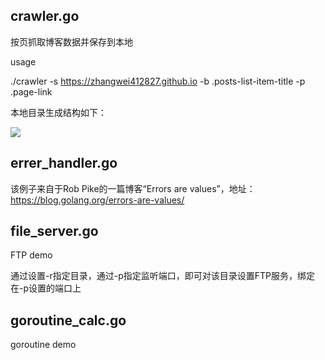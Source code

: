 ## crawler.go

按页抓取博客数据并保存到本地

usage

./crawler -s https://zhangwei412827.github.io -b .posts-list-item-title -p .page-link

本地目录生成结构如下：

![](https://zhangwei412827.github.io/images/crawler.png)

## errer_handler.go

该例子来自于Rob Pike的一篇博客“Errors are values”，地址：
<https://blog.golang.org/errors-are-values/>

## file_server.go

FTP demo

通过设置-r指定目录，通过-p指定监听端口，即可对该目录设置FTP服务，绑定在-p设置的端口上

## goroutine_calc.go

goroutine demo
